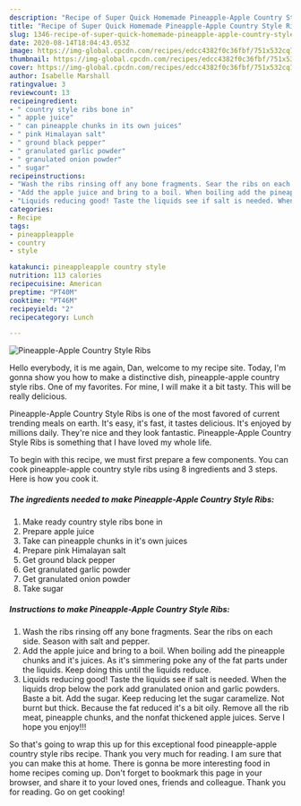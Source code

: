 ```yaml
---
description: "Recipe of Super Quick Homemade Pineapple-Apple Country Style Ribs"
title: "Recipe of Super Quick Homemade Pineapple-Apple Country Style Ribs"
slug: 1346-recipe-of-super-quick-homemade-pineapple-apple-country-style-ribs
date: 2020-08-14T18:04:43.053Z
image: https://img-global.cpcdn.com/recipes/edcc4382f0c36fbf/751x532cq70/pineapple-apple-country-style-ribs-recipe-main-photo.jpg
thumbnail: https://img-global.cpcdn.com/recipes/edcc4382f0c36fbf/751x532cq70/pineapple-apple-country-style-ribs-recipe-main-photo.jpg
cover: https://img-global.cpcdn.com/recipes/edcc4382f0c36fbf/751x532cq70/pineapple-apple-country-style-ribs-recipe-main-photo.jpg
author: Isabelle Marshall
ratingvalue: 3
reviewcount: 13
recipeingredient:
- " country style ribs bone in"
- " apple juice"
- " can pineapple chunks in its own juices"
- " pink Himalayan salt"
- " ground black pepper"
- " granulated garlic powder"
- " granulated onion powder"
- " sugar"
recipeinstructions:
- "Wash the ribs rinsing off any bone fragments. Sear the ribs on each side. Season with salt and pepper."
- "Add the apple juice and bring to a boil. When boiling add the pineapple chunks and it&#39;s juices. As it&#39;s simmering poke any of the fat parts under the liquids. Keep doing this until the liquids reduce."
- "Liquids reducing good! Taste the liquids see if salt is needed. When the liquids drop below the pork add granulated onion and garlic powders. Baste a bit. Add the sugar. Keep reducing let the sugar caramelize. Not burnt but thick. Because the fat reduced it&#39;s a bit oily. Remove all the rib meat, pineapple chunks, and the nonfat thickened apple juices. Serve I hope you enjoy!!!"
categories:
- Recipe
tags:
- pineappleapple
- country
- style

katakunci: pineappleapple country style 
nutrition: 113 calories
recipecuisine: American
preptime: "PT40M"
cooktime: "PT46M"
recipeyield: "2"
recipecategory: Lunch

---
```



![Pineapple-Apple Country Style Ribs](https://img-global.cpcdn.com/recipes/edcc4382f0c36fbf/751x532cq70/pineapple-apple-country-style-ribs-recipe-main-photo.jpg)

Hello everybody, it is me again, Dan, welcome to my recipe site. Today, I'm gonna show you how to make a distinctive dish, pineapple-apple country style ribs. One of my favorites. For mine, I will make it a bit tasty. This will be really delicious.

Pineapple-Apple Country Style Ribs is one of the most favored of current trending meals on earth. It's easy, it's fast, it tastes delicious. It's enjoyed by millions daily. They're nice and they look fantastic. Pineapple-Apple Country Style Ribs is something that I have loved my whole life.




To begin with this recipe, we must first prepare a few components. You can cook pineapple-apple country style ribs using 8 ingredients and 3 steps. Here is how you cook it.

<!--inarticleads1-->

##### The ingredients needed to make Pineapple-Apple Country Style Ribs:

1. Make ready  country style ribs bone in
1. Prepare  apple juice
1. Take  can pineapple chunks in it&#39;s own juices
1. Prepare  pink Himalayan salt
1. Get  ground black pepper
1. Get  granulated garlic powder
1. Get  granulated onion powder
1. Take  sugar




<!--inarticleads2-->

##### Instructions to make Pineapple-Apple Country Style Ribs:

1. Wash the ribs rinsing off any bone fragments. Sear the ribs on each side. Season with salt and pepper.
1. Add the apple juice and bring to a boil. When boiling add the pineapple chunks and it&#39;s juices. As it&#39;s simmering poke any of the fat parts under the liquids. Keep doing this until the liquids reduce.
1. Liquids reducing good! Taste the liquids see if salt is needed. When the liquids drop below the pork add granulated onion and garlic powders. Baste a bit. Add the sugar. Keep reducing let the sugar caramelize. Not burnt but thick. Because the fat reduced it&#39;s a bit oily. Remove all the rib meat, pineapple chunks, and the nonfat thickened apple juices. Serve I hope you enjoy!!!




So that's going to wrap this up for this exceptional food pineapple-apple country style ribs recipe. Thank you very much for reading. I am sure that you can make this at home. There is gonna be more interesting food in home recipes coming up. Don't forget to bookmark this page in your browser, and share it to your loved ones, friends and colleague. Thank you for reading. Go on get cooking!
